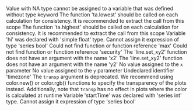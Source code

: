 
Value with NA type cannot be assigned to a variable that was defined without type keyword
The function 'ta.lowest' should be called on each calculation for consistency. It is recommended to extract the call from this scope
The function 'ta.highest' should be called on each calculation for consistency. It is recommended to extract the call from this scope
Variable 'hi' was declared with 'simple float' type. Cannot assign it expression of type 'series bool'
Could not find function or function reference 'max'
Could not find function or function reference 'security'
The 'line.set_xy2' function does not have an argument with the name 'x2'
The 'line.set_xy2' function does not have an argument with the name 'y2'
No value assigned to the `x` parameter
No value assigned to the `y` parameter
Undeclared identifier 'timezone'
The `transp` argument is deprecated. We recommend using color.new() or color.rgb() functions to specify the transparency of the plots instead. Additionally, note that `transp` has no effect in plots where the color is calculated at runtime
Variable 'startTime' was declared with 'series int' type. Cannot assign it expression of type 'series bool'

